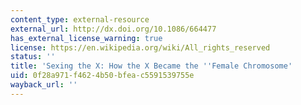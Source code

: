 ```yaml
---
content_type: external-resource
external_url: http://dx.doi.org/10.1086/664477
has_external_license_warning: true
license: https://en.wikipedia.org/wiki/All_rights_reserved
status: ''
title: 'Sexing the X: How the X Became the ''Female Chromosome'
uid: 0f28a971-f462-4b50-bfea-c5591539755e
wayback_url: ''
---
```

